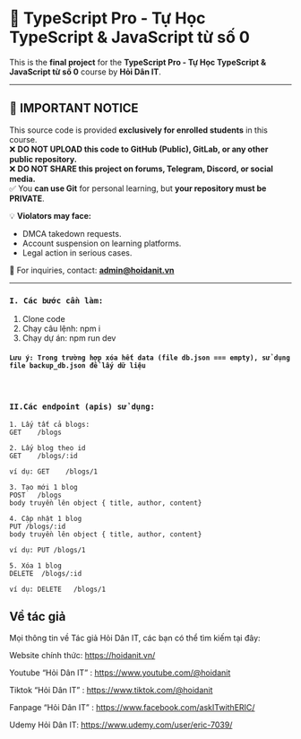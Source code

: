 # 🚀 TypeScript Pro - Tự Học TypeScript & JavaScript từ số 0

This is the **final project** for the **TypeScript Pro - Tự Học TypeScript & JavaScript từ số 0** course by **Hỏi Dân IT**.

---

## 📢 IMPORTANT NOTICE  
This source code is provided **exclusively for enrolled students** in this course.  
❌ **DO NOT UPLOAD this code to GitHub (Public), GitLab, or any other public repository.**  
❌ **DO NOT SHARE this project on forums, Telegram, Discord, or social media.**  
✅ You **can use Git** for personal learning, but **your repository must be PRIVATE**.

💡 **Violators may face:**  
- DMCA takedown requests.  
- Account suspension on learning platforms.  
- Legal action in serious cases.  

📩 For inquiries, contact: **admin@hoidanit.vn**

---

### `I. Các bước cần làm:`
1. Clone code
2. Chạy câu lệnh: npm i
3. Chạy dự án: npm run dev

#### `Lưu ý: Trong trường hợp xóa hết data (file db.json === empty), sử dụng file backup_db.json để lấy dữ liệu`

&nbsp;

 ### `II.Các endpoint (apis) sử dụng:`
 ```
1. Lấy tất cả blogs:
GET    /blogs

2. Lấy blog theo id
GET    /blogs/:id

ví dụ: GET    /blogs/1

3. Tạo mới 1 blog
POST   /blogs
body truyền lên object { title, author, content}

4. Cập nhật 1 blog
PUT /blogs/:id
body truyền lên object { title, author, content}

ví dụ: PUT /blogs/1

5. Xóa 1 blog
DELETE  /blogs/:id

ví dụ: DELETE   /blogs/1
```

## Về tác giả
Mọi thông tin về Tác giả Hỏi Dân IT, các bạn có thể tìm kiếm tại đây:

Website chính thức: https://hoidanit.vn/

Youtube “Hỏi Dân IT” : https://www.youtube.com/@hoidanit

Tiktok “Hỏi Dân IT” :  https://www.tiktok.com/@hoidanit

Fanpage “Hỏi Dân IT” : https://www.facebook.com/askITwithERIC/

Udemy Hỏi Dân IT: https://www.udemy.com/user/eric-7039/

